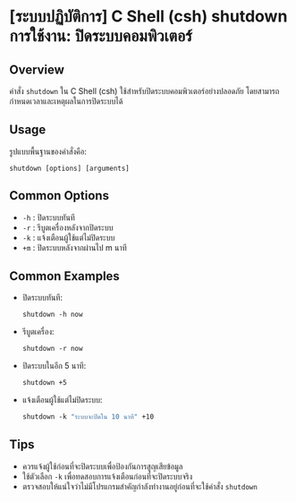 # [ระบบปฏิบัติการ] C Shell (csh) shutdown การใช้งาน: ปิดระบบคอมพิวเตอร์

## Overview
คำสั่ง `shutdown` ใน C Shell (csh) ใช้สำหรับปิดระบบคอมพิวเตอร์อย่างปลอดภัย โดยสามารถกำหนดเวลาและเหตุผลในการปิดระบบได้

## Usage
รูปแบบพื้นฐานของคำสั่งคือ:
```
shutdown [options] [arguments]
```

## Common Options
- `-h` : ปิดระบบทันที
- `-r` : รีบูตเครื่องหลังจากปิดระบบ
- `-k` : แจ้งเตือนผู้ใช้แต่ไม่ปิดระบบ
- `+m` : ปิดระบบหลังจากผ่านไป m นาที

## Common Examples
- ปิดระบบทันที:
  ```csh
  shutdown -h now
  ```

- รีบูตเครื่อง:
  ```csh
  shutdown -r now
  ```

- ปิดระบบในอีก 5 นาที:
  ```csh
  shutdown +5
  ```

- แจ้งเตือนผู้ใช้แต่ไม่ปิดระบบ:
  ```csh
  shutdown -k "ระบบจะปิดใน 10 นาที" +10
  ```

## Tips
- ควรแจ้งผู้ใช้ก่อนที่จะปิดระบบเพื่อป้องกันการสูญเสียข้อมูล
- ใช้ตัวเลือก `-k` เพื่อทดสอบการแจ้งเตือนก่อนที่จะปิดระบบจริง
- ตรวจสอบให้แน่ใจว่าไม่มีโปรแกรมสำคัญกำลังทำงานอยู่ก่อนที่จะใช้คำสั่ง `shutdown`